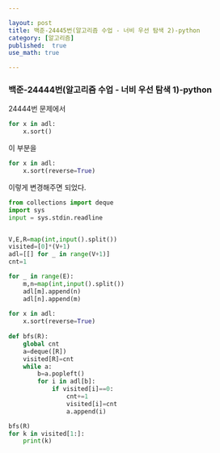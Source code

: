 ```yaml
---

layout: post
title: 백준-24445번(알고리즘 수업 - 너비 우선 탐색 2)-python
category: [알고리즘]
published:  true
use_math: true

---
```

### 백준-24444번(알고리즘 수업 - 너비 우선 탐색 1)-python

24444번 문제에서

```python
for x in adl:
    x.sort()
```

이 부분을

```python
for x in adl:
    x.sort(reverse=True)
```

이렇게 변경해주면 되었다.

```python
from collections import deque
import sys
input = sys.stdin.readline


V,E,R=map(int,input().split())
visited=[0]*(V+1)
adl=[[] for _ in range(V+1)]
cnt=1

for _ in range(E):
    m,n=map(int,input().split())
    adl[m].append(n)
    adl[n].append(m)
    
for x in adl:
    x.sort(reverse=True)    
    
def bfs(R):
    global cnt
    a=deque([R])
    visited[R]=cnt
    while a:
        b=a.popleft()
        for i in adl[b]:
            if visited[i]==0:
                cnt+=1
                visited[i]=cnt
                a.append(i)

bfs(R)
for k in visited[1:]:
    print(k)
```
